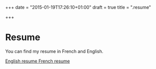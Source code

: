 +++
date = "2015-01-19T17:26:10+01:00"
draft = true
title = ".resume"

+++

# Resume

You can find my resume in French and English.

<div class="text-center">
<a href="/pdf/cv-vignes-en.pdf" class="btn btn-primary">
	English resume <span class="glyphicon glyphicon-download-alt" aria-hidden="true"></span>
</a>
<a href="/pdf/cv-vignes-fr.pdf" class="btn btn-primary">
	French resume <span class="glyphicon glyphicon-download-alt" aria-hidden="true"></span>
</a>
</div>
